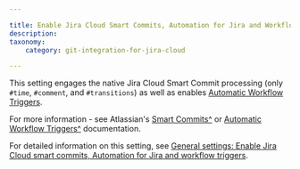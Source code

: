 ```yaml
---

title: Enable Jira Cloud Smart Commits, Automation for Jira and Workflow Triggers
description:
taxonomy:
    category: git-integration-for-jira-cloud

---
```

This setting engages the native Jira Cloud Smart Commit processing (only `#time`, `#comment`, and `#transitions`) as well as enables [Automatic Workflow Triggers](/git-integration-for-jira-cloud/automatic-workflow-triggers-gij-cloud).

For more information - see Atlassian's [Smart Commits^](https://confluence.atlassian.com/adminjiracloud/enable-smart-commits-776830276.html) or [Automatic Workflow Triggers^](https://confluence.atlassian.com/adminjiracloud/configuring-workflow-triggers-776636696.html) documentation.

For detailed information on this setting, see [General settings: Enable Jira Cloud smart commits, Automation for Jira and workflow triggers](/git-integration-for-jira-cloud/enable-jira-cloud-smart-commits-automation-for-jira-and-workflow-triggers-setting-gij-cloud).


